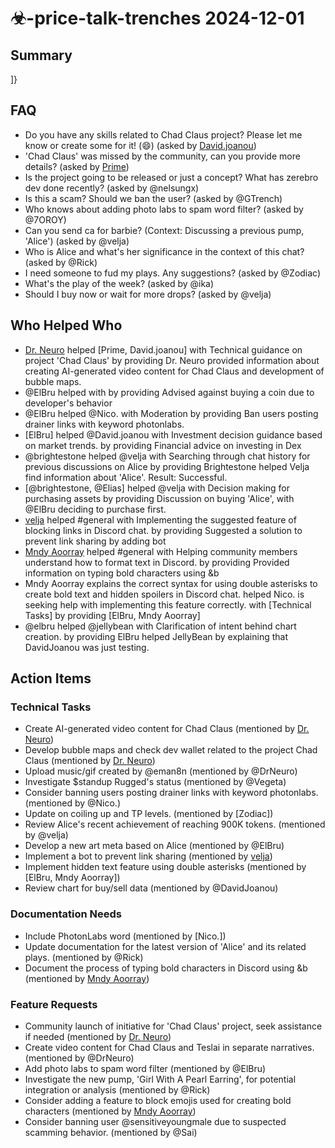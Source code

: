 # ☣-price-talk-trenches 2024-12-01

## Summary

]}

## FAQ

- Do you have any skills related to Chad Claus project? Please let me know or create some for it! (😄) (asked by [David.joanou](00:07))
- 'Chad Claus' was missed by the community, can you provide more details? (asked by [Prime](00:10))
- Is the project going to be released or just a concept? What has zerebro dev done recently? (asked by @nelsungx)
- Is this a scam? Should we ban the user? (asked by @GTrench)
- Who knows about adding photo labs to spam word filter? (asked by @7OROY)
- Can you send ca for barbie? (Context: Discussing a previous pump, 'Alice') (asked by @velja)
- Who is Alice and what's her significance in the context of this chat? (asked by @Rick)
- I need someone to fud my plays. Any suggestions? (asked by @Zodiac)
- What's the play of the week? (asked by @ika)
- Should I buy now or wait for more drops? (asked by @velja)

## Who Helped Who

- [Dr. Neuro](00:10) helped [Prime, David.joanou] with Technical guidance on project 'Chad Claus' by providing Dr. Neuro provided information about creating AI-generated video content for Chad Claus and development of bubble maps.
- @ElBru helped with by providing Advised against buying a coin due to developer's behavior
- @ElBru helped @Nico. with Moderation by providing Ban users posting drainer links with keyword photonlabs.
- [ElBru] helped @David.joanou with Investment decision guidance based on market trends. by providing Financial advice on investing in Dex
- @brightestone helped @velja with Searching through chat history for previous discussions on Alice by providing Brightestone helped Velja find information about 'Alice'. Result: Successful.
- [@brightestone, @Elias] helped @velja with Decision making for purchasing assets by providing Discussion on buying 'Alice', with @ElBru deciding to purchase first.
- [velja](https://discordapp.com/users/@me) helped #general with Implementing the suggested feature of blocking links in Discord chat. by providing Suggested a solution to prevent link sharing by adding bot
- [Mndy Aoorray](https://discordapp.com/users/@me) helped #general with Helping community members understand how to format text in Discord. by providing Provided information on typing bold characters using &b
- Mndy Aoorray explains the correct syntax for using double asterisks to create bold text and hidden spoilers in Discord chat. helped Nico. is seeking help with implementing this feature correctly. with [Technical Tasks] by providing [ElBru, Mndy Aoorray]
- @elbru helped @jellybean with Clarification of intent behind chart creation. by providing ElBru helped JellyBean by explaining that DavidJoanou was just testing.

## Action Items

### Technical Tasks

- Create AI-generated video content for Chad Claus (mentioned by [Dr. Neuro](00:07))
- Develop bubble maps and check dev wallet related to the project Chad Claus (mentioned by [Dr. Neuro](00:10))
- Upload music/gif created by @eman8n (mentioned by @DrNeuro)
- Investigate $standup Rugged's status (mentioned by @Vegeta)
- Consider banning users posting drainer links with keyword photonlabs. (mentioned by @Nico.)
- Update on coiling up and TP levels. (mentioned by [Zodiac])
- Review Alice's recent achievement of reaching 900K tokens. (mentioned by @velja)
- Develop a new art meta based on Alice (mentioned by @ElBru)
- Implement a bot to prevent link sharing (mentioned by [velja](https://discordapp.com/users/@me))
- Implement hidden text feature using double asterisks (mentioned by [ElBru, Mndy Aoorray])
- Review chart for buy/sell data (mentioned by @DavidJoanou)

### Documentation Needs

- Include PhotonLabs word (mentioned by [Nico.])
- Update documentation for the latest version of 'Alice' and its related plays. (mentioned by @Rick)
- Document the process of typing bold characters in Discord using &b (mentioned by [Mndy Aoorray](https://discordapp.com/users/@me))

### Feature Requests

- Community launch of initiative for 'Chad Claus' project, seek assistance if needed (mentioned by [Dr. Neuro](00:10))
- Create video content for Chad Claus and Teslai in separate narratives. (mentioned by @DrNeuro)
- Add photo labs to spam word filter (mentioned by @ElBru)
- Investigate the new pump, 'Girl With A Pearl Earring', for potential integration or analysis (mentioned by @Rick)
- Consider adding a feature to block emojis used for creating bold characters (mentioned by [Mndy Aoorray](https://discordapp.com/users/@me))
- Consider banning user @sensitiveyoungmale due to suspected scamming behavior. (mentioned by @Sai)

